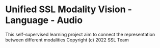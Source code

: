 # Unified SSL Modality Vision - Language - Audio
This self-supervised learning project aim to connect the representation between different modalities
Copyright (c) 2022 SSL Team

